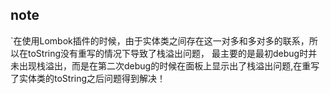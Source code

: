 ## note

`在使用Lombok插件的时候，由于实体类之间存在这一对多和多对多的联系，所以在toString没有重写的情况下导致了栈溢出问题，
最主要的是最初debug时并未出现栈溢出，而是在第二次debug的时候在面板上显示出了栈溢出问题,在重写了实体类的toString之后问题得到解决！
